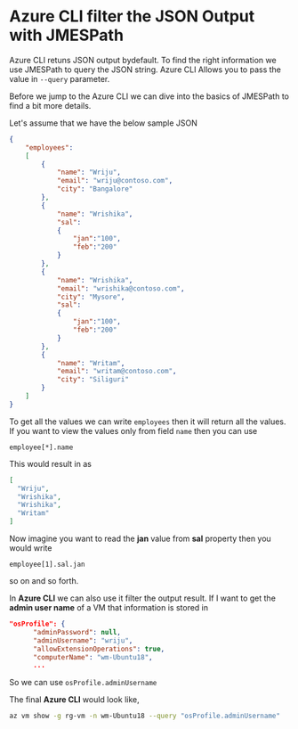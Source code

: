 # Azure CLI filter the JSON Output with JMESPath
Azure CLI retuns JSON output bydefault. To find the right information we use JMESPath to query the JSON string. Azure CLI Allows you to pass the value in ```--query``` parameter. 

Before we jump to the Azure CLI we can dive into the basics of JMESPath to find a bit more details.

Let's assume that we have the below sample JSON
```json
{
    "employees":
    [
        {
            "name": "Wriju", 
            "email": "wriju@contoso.com",
            "city": "Bangalore"        
        },
        {
            "name": "Wrishika", 
            "sal":
            {
                "jan":"100",
                "feb":"200"
            }
        },
        {
            "name": "Wrishika", 
            "email": "wrishika@contoso.com",
            "city": "Mysore",
            "sal":
            {
                "jan":"100",
                "feb":"200"
            }
        },
        {
            "name": "Writam", 
            "email": "writam@contoso.com",
            "city": "Siliguri"
        }
    ]
}
```
To get all the values we can write 
```employees``` then it will return all the values. If you want to view the values only from field ```name``` then you can use 
```
employee[*].name
```
This would result in as 
```json
[
  "Wriju",
  "Wrishika",
  "Wrishika",
  "Writam"
]
```
Now imagine you want to read the **jan** value from **sal** property then you would write
```
employee[1].sal.jan
```
so on and so forth. 

In **Azure CLI** we can also use it filter the output result. If I want to get the **admin user name** of a VM that information is stored in 
```json
"osProfile": {
      "adminPassword": null,
      "adminUsername": "wriju",
      "allowExtensionOperations": true,
      "computerName": "wm-Ubuntu18",
      ...
```
So we can use ```osProfile.adminUsername```

The final **Azure CLI** would look like,

```bash
az vm show -g rg-vm -n wm-Ubuntu18 --query "osProfile.adminUsername"
```
